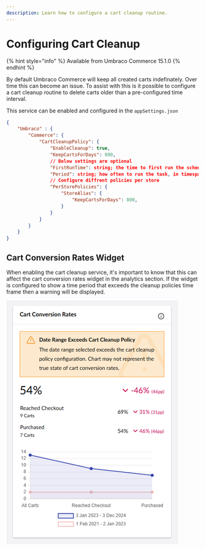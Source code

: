 ```yaml
---
description: Learn how to configure a cart cleanup routine.
---
```


# Configuring Cart Cleanup

{% hint style="info" %}
Available from Umbraco Commerce 15.1.0
{% endhint %}

By default Umbraco Commerce will keep all created carts indefinately. Over time this can become an issue. To assist with this is it possible to configure a cart cleanup routine to delete carts older than a pre-configured time interval.


This service can be enabled and configured in the `appSettings.json`

```json
{
    "Umbraco" : {
        "Commerce": {
            "CartCleanupPolicy": {
                "EnableCleanup": true,
                "KeepCartsForDays": 800,
                // Below settings are optional
                "FirstRunTime": string; the time to first run the scheduled cleanup task, in crontab format
                "Period": string; how often to run the task, in timespan format
                // Configure diffrent policies per store
                "PerStorePolicies": {
                    "StoreAlias": {
                        "KeepCartsForDays": 800,
                    }
                }
            }
        }
    }
}
```

## Cart Conversion Rates Widget

When enabling the cart cleanup service, it's important to know that this can affect the cart conversion rates widget in the analytics section. If the widget is configured to show a time period that exceeds the cleanup policies time frame then a warning will be displayed.

![Cart Conversion Rate date range exceeds the cart cleanup policy configuration warning](../media/v14/cart-conversion-rates-warning.png)



